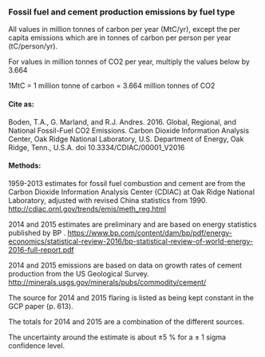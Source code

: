 ### Fossil fuel and cement production emissions by fuel type

All values in million tonnes of carbon per year (MtC/yr), except the per capita emissions which are in tonnes of carbon per person per year (tC/person/yr).

For values in million tonnes of CO2 per year, multiply the values below by 3.664

1MtC = 1 million tonne of carbon = 3.664 million tonnes of CO2

#### Cite as:

Boden, T.A., G. Marland, and R.J. Andres. 2016. Global, Regional, and National Fossil-Fuel CO2 Emissions. Carbon Dioxide Information Analysis Center, Oak Ridge National Laboratory, U.S. Department of Energy, Oak Ridge, Tenn., U.S.A. doi 10.3334/CDIAC/00001_V2016

#### Methods:

1959-2013 estimates for fossil fuel combustion and cement are from the Carbon Dioxide Information Analysis Center (CDIAC) at Oak Ridge National Laboratory, adjusted with revised China statistics from 1990.  http://cdiac.ornl.gov/trends/emis/meth_reg.html

2014 and 2015 estimates are preliminary and are based on energy statistics published by BP . <https://www.bp.com/content/dam/bp/pdf/energy-economics/statistical-review-2016/bp-statistical-review-of-world-energy-2016-full-report.pdf>

2014 and 2015 emissions are based on data on growth rates of cement production
from the US Geological Survey.
<http://minerals.usgs.gov/minerals/pubs/commodity/cement/>

The source for 2014 and 2015 flaring is listed as being kept constant in the
GCP paper (p. 613).

The totals for 2014 and 2015 are a combination of the different sources.

The uncertainty around the estimate is about ±5 % for a ± 1 sigma confidence level.
